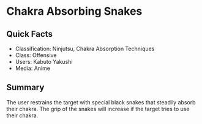 # Chakra Absorbing Snakes

## Quick Facts
- Classification: Ninjutsu, Chakra Absorption Techniques
- Class: Offensive
- Users: Kabuto Yakushi
- Media: Anime

## Summary
The user restrains the target with special black snakes that steadily absorb their chakra. The grip of the snakes will increase if the target tries to use their chakra.
